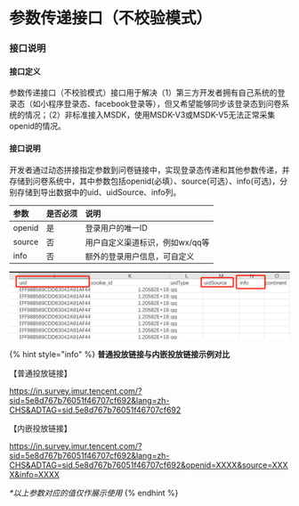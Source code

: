 # 参数传递接口（不校验模式）

### 接口说明

#### 接口定义

参数传递接口（不校验模式）接口用于解决（1）第三方开发者拥有自己系统的登录态（如小程序登录态、facebook登录等），但又希望能够同步该登录态到问卷系统的情况；（2）非标准接入MSDK，使用MSDK-V3或MSDK-V5无法正常采集openid的情况。

#### 接口说明

开发者通过动态拼接指定参数到问卷链接中，实现登录态传递和其他参数传递，并存储到问卷系统中，其中参数包括openid\(必填）、source\(可选）、info\(可选\)，分别存储到导出数据中的uid、uidSource、info列。

| 参数 | 是否必须 | 说明 |
| :--- | :--- | :--- |
| openid | 是 | 登录用户的唯一ID |
| source | 否 | 用户自定义渠道标识，例如wx/qq等 |
| info | 否 | 额外的登录用户信息，可自定义 |

![3&#x4E2A;&#x53C2;&#x6570;&#x5185;&#x5BB9;&#x4F1A;&#x5BF9;&#x5E94;&#x5B58;&#x50A8;&#x5230;&#x5BFC;&#x51FA;&#x6570;&#x636E;&#x7684;&#x5217;&#x4E2D;](../.gitbook/assets/image%20%28490%29.png)

{% hint style="info" %}
**普通投放链接与内嵌投放链接示例对比**

【普通投放链接】

https://in.survey.imur.tencent.com/?sid=5e8d767b76051f46707cf692&lang=zh-CHS&ADTAG=sid.5e8d767b76051f46707cf692

【内嵌投放链接】

 https://in.survey.imur.tencent.com/?sid=5e8d767b76051f46707cf692&lang=zh-CHS&ADTAG=sid.5e8d767b76051f46707cf692&openid=XXXX&source=XXXX&info=XXXX

_\*以上参数对应的值仅作展示使用_
{% endhint %}

